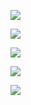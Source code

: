 ![](./pic/1000_01.jpg)

![](./pic/8_4.jpg)

![](./pic/1000_02.jpg)

![](./pic/1000_03.jpg)

![](./pic/4_1.jpg)